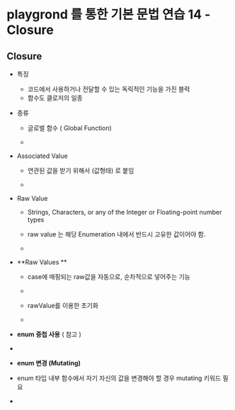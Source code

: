 # playgrond 를 통한 기본 문법 연습 14 - Closure

## Closure

- 특징
  
  - 코드에서 사용하거나 전달할 수 있는 독릭적인 기능을 가진 블럭
  - 함수도 클로저의 일종
  
- 종류

  - 글로벌 함수 ( Global Function)
  
  - ```swift
    
    ```


- Associated Value

  
  - 연관된 값을 받기 위해서 (값형태) 로 붙임
  
  - ```swift
    
    ```
  
- Raw Value

  
  - Strings, Characters, or any of the Integer or Floating-point number types
  
  - raw value 는 해당 Enumeration 내에서 반드시 고유한 값이어야 함.
  
  - ```swift
    
    ```
  
- **Raw Values **


  - case에 매핑되는 raw값을 자동으로, 순차적으로  넣어주는 기능

  - ```swift
    
    ```
    
  - rawValue를 이용한 초기화 

  - ```swift
    
    ```
    
-  **enum 중첩 사용** ( 참고 )

  - ```swift
    
    ```


-  **enum 변경 (Mutating)**


  -  enum 타입 내부 함수에서 자기 자신의 값을 변경해야 할 경우 mutating 키워드 필요
  
  - ```swift
    
    ```


